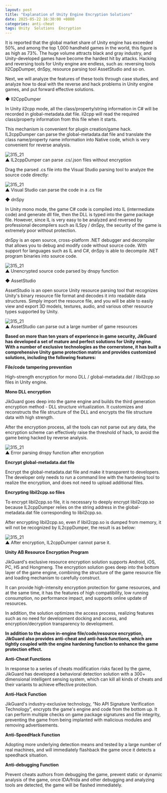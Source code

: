 ```yaml
---
layout: post
title: "Explanation of Unity Engine Encryption Solutions"
date: 2025-05-22 16:30:00 +0800
categories: anti-cheat
tags: Unity  Solutions  Encryption
---
```


It is reported that the global market share of Unity engine has exceeded 50%, and among the top 1,000 handheld games in the world, this figure is as high as 73%. The huge volume attracts black and gray industry, and Unity-developed games have become the hardest hit by attacks. Hacking and reversing tools for Unity engine are endless, such as: reversing tools Il2CppDumper, dnSpy, resource parsing tool AssetStudio and so on.<!-- more -->  

Next, we will analyze the features of these tools through case studies, and analyze how to deal with the reverse and hack problems in Unity engine games, and put forward effective solutions.

◆ Il2CppDumper

In Unity il2cpp mode, all the class/property/string information in C# will be recorded in global-metadata.dat file. il2cpp will read the required class/property information from this file when it starts.

This mechanism is convenient for plugin creation/game hack. IL2cppDumper can parse the global-metadata.dat file and translate the class name/property name information into Native code, which is very convenient for reverse analysis.

![315_21](/assets/res/2025/IL2cppDumper13.png)  
▲ IL2cppDumper can parse .cs/.json files without encryption

Drag the parsed .cs file into the Visual Studio parsing tool to analyze the source code directly:

![315_21](/assets/res/2025/VisualStudio1.png)  
▲ Visual Studio can parse the code in a .cs file

◆ dnSpy

In Unity mono mode, the game C# code is compiled into IL (intermediate code) and generate dll file, then the DLL is typed into the game package file. However, since IL is very easy to be analyzed and reversed by professional decompilers such as ILSpy / dnSpy, the security of the game is extremely poor without protection.

dnSpy is an open source, cross-platform .NET debugger and decompiler that allows you to debug and modify code without source code. With support for languages such as IL and C#, dnSpy is able to decompile .NET program binaries into source code.

![315_21](/assets/res/2025/dnspy1.png)  
▲ Unencrypted source code parsed by dnspy function

◆ AssetStudio

AssetStudio is an open source Unity resource parsing tool that recognizes Unity's binary resource file format and decodes it into readable data structures. Simply import the resource file, and you will be able to easily view and export 3D models, textures, audio, and various other resource types supported by Unity.

![315_21](/assets/res/2025/AssetStudio.png)  
▲ AssetStudio can parse out a large number of game resources

**Based on more than ten years of experience in game security, JikGuard has developed a set of mature and perfect solutions for Unity engine. With a number of exclusive technologies as the cornerstone, it has built a comprehensive Unity game protection matrix and provides customized solutions, including the following features:**

**File/code tampering prevention**

High-strength encryption for mono DLL / global-metadata.dat / libil2cpp.so files in Unity engine.

**Mono DLL encryption**

JikGuard goes deep into the game engine and builds the third generation encryption method - DLL structure virtualization. It customizes and reconstructs the file structure of the DLL and encrypts the file structure data with high strength.

After the encryption process, all the tools can not parse out any data, the encryption scheme can effectively raise the threshold of hack, to avoid the game being hacked by reverse analysis.

![315_21](/assets/res/2025/dnspy2.png)  
▲ Error parsing dnspy function after encryption

**Encrypt global-metadata.dat file**

Encrypt the global-metadata.dat file and make it transparent to developers. The developer only needs to run a command line with the hardening tool to realize the encryption, and does not need to upload additional files.

**Encrypting libil2cpp.so files**

To encrypt libil2cpp.so file, it is necessary to deeply encrypt libil2cpp.so because IL2cppDumper relies on the string address in the global-metadata.dat file corresponding to libil2cpp.so.

After encrypting libil2cpp.so, even if libil2cpp.so is dumped from memory, it will not be recognized by IL2cppDumper, the result is as below:

![315_21](/assets/res/2025/IL2cppDumper23.png)  
▲ After encryption, IL2cppDumper cannot parse it.

**Unity AB Resource Encryption Program**

JikGuard's exclusive resource encryption solution supports Android, iOS, PC, H5 and Hongmeng. The encryption solution goes deep into the bottom layer of the game engine, combining the structure of the game resource file and loading mechanism to carefully construct.

It can provide high-intensity encryption protection for game resources, and at the same time, it has the features of high compatibility, low running consumption, no performance impact, and supports online update of resources.

In addition, the solution optimizes the access process, realizing features such as no need for development docking and access, and encryption/decryption transparency to development.

**In addition to the above in-engine file/code/resource encryption, JikGuard also provides anti-cheat and anti-hack functions, which are tightly coupled with the engine hardening function to enhance the game protection effect.**
 
**Anti-Cheat Functions**

In response to a series of cheats modification risks faced by the game, JikGuard has developed a behavioral detection solution with a 300+ dimensional intelligent sensing system, which can kill all kinds of cheats and their variants to achieve effective protection.
 
**Anti-Hack Function**

JikGuard's industry-exclusive technology, “No API Signature Verification Technology”, encrypts the game's engine and code from the bottom up. It can perform multiple checks on game package signatures and file integrity, preventing the game from being implanted with malicious modules and removing advertisements.
 
**Anti-SpeedHack Function**

Adopting more underlying detection means and tested by a large number of real machines, and will immediately flashback the game once it detects a speedhack situation.
 
**Anti-debugging Function**

Prevent cheats authors from debugging the game, prevent static or dynamic analysis of the game, once IDA/frida and other debugging and analyzing tools are detected, the game will be flashed immediately.
